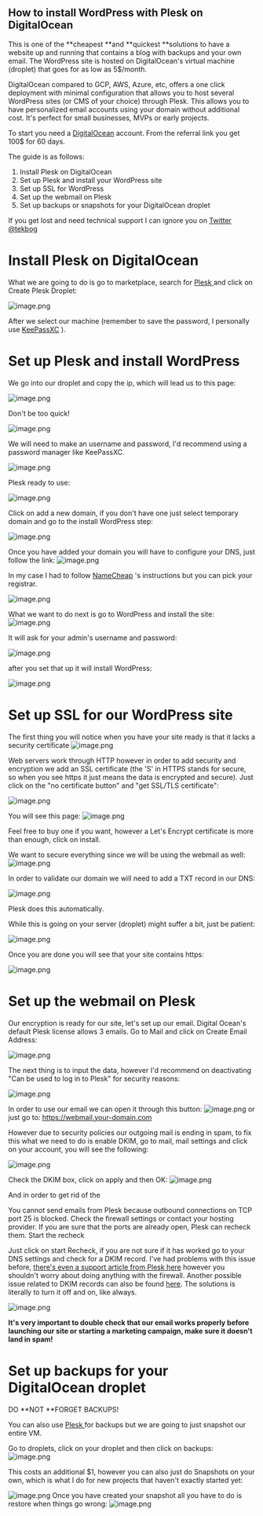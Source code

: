 ## How to install WordPress with Plesk on DigitalOcean

This is one of the **cheapest **and **quickest **solutions to have a website up and running that contains a blog with backups and your own email. 
The WordPress site is hosted on DigitalOcean's virtual machine (droplet) that goes for as low as 5$/month. 

DigitalOcean compared to GCP, AWS, Azure, etc, offers a one click deployment with minimal configuration that allows you to host several WordPress sites (or CMS of your choice) through Plesk. This allows you to have personalized email accounts using your domain without additional cost. It's perfect for small businesses, MVPs or early projects. 

To start you need a [DigitalOcean](https://m.do.co/c/1e4904d4946c) account. From the referral link you get 100$ for 60 days. 


The guide is as follows:
1. Install Plesk on DigitalOcean
2. Set up Plesk and install your WordPress site
3. Set up SSL for WordPress
4. Set up the webmail on Plesk
5. Set up backups or snapshots for your DigitalOcean droplet

If you get lost and need technical support I can ignore you on [Twitter @tekbog](https://twitter.com/tekbog) 


# Install Plesk on DigitalOcean

What we are going to do is go to marketplace, search for  [Plesk ](https://marketplace.digitalocean.com/apps/plesk) and click on Create Plesk Droplet:

![image.png](https://cdn.hashnode.com/res/hashnode/image/upload/v1636778240717/7AtrCtF1E.png)

After we select our machine (remember to save the password, I personally use  [KeePassXC](https://keepassxc.org/) ).

# Set up Plesk and install WordPress

We go into our droplet and copy the ip, which will lead us to this page:

![image.png](https://cdn.hashnode.com/res/hashnode/image/upload/v1636772116594/0Y-qwhx-b.png)

Don't be too quick!

![image.png](https://cdn.hashnode.com/res/hashnode/image/upload/v1636772136222/7csGSzVsB.png)

We will need to make an username and password, I'd recommend using a password manager like KeePassXC.

![image.png](https://cdn.hashnode.com/res/hashnode/image/upload/v1636772203078/5zFAZugHS.png)

Plesk ready to use:

![image.png](https://cdn.hashnode.com/res/hashnode/image/upload/v1636772219358/VtWT20wxz.png)

Click on add a new domain, if you don't have one just select temporary domain and go to the install WordPress step:

![image.png](https://cdn.hashnode.com/res/hashnode/image/upload/v1636772235249/Nakuo3MPy.png)

Once you have added your domain you will have to configure your DNS, just follow the link: 
![image.png](https://cdn.hashnode.com/res/hashnode/image/upload/v1636772291454/4-7-s6K7a.png)

In my case I had to follow  [NameCheap](https://docs.plesk.com/en-US/obsidian/administrator-guide/72225/#namecheap) 's instructions but you can pick your registrar.

![image.png](https://cdn.hashnode.com/res/hashnode/image/upload/v1636772350199/BTlKe4baK.png)

What we want to do next is go to WordPress and install the site:
![image.png](https://cdn.hashnode.com/res/hashnode/image/upload/v1636772408304/H0p_wWgzk.png)

It will ask for your admin's username and password:

![image.png](https://cdn.hashnode.com/res/hashnode/image/upload/v1636772538045/D7T2NBKwK.png)

 after you set that up it will install WordPress:

![image.png](https://cdn.hashnode.com/res/hashnode/image/upload/v1636772504987/PUcrMZLkV.png)

# Set up SSL for our WordPress site

The first thing you will notice when you have your site ready is that it lacks a security certificate 
![image.png](https://cdn.hashnode.com/res/hashnode/image/upload/v1636772627047/D7Kc5pVik.png)

Web servers work through HTTP however in order to add security and encryption we add an SSL certificate (the 'S' in HTTPS stands for secure, so when you see https it just means the data is encrypted and secure). 
Just click on the "no certificate button" and "get SSL/TLS certificate":

![image.png](https://cdn.hashnode.com/res/hashnode/image/upload/v1636772849010/k6LXAzITI.png)

You will see this page:
![image.png](https://cdn.hashnode.com/res/hashnode/image/upload/v1636772881226/ZmlS_vBjU.png)

Feel free to buy one if you want, however a Let's Encrypt certificate is more than enough, click on install.

We want to secure everything since we will be using the webmail as well: 
![image.png](https://cdn.hashnode.com/res/hashnode/image/upload/v1636773002573/nuv8FC17x.png)

In order to validate our domain we will need to add a TXT record in our DNS:


![image.png](https://cdn.hashnode.com/res/hashnode/image/upload/v1636773195282/E_ODQ7zvF.png)

Plesk does this automatically.

While this is going on your server (droplet) might suffer a bit, just be patient:

![image.png](https://cdn.hashnode.com/res/hashnode/image/upload/v1636773823560/nZJ0pow4Y.png)

Once you are done you will see that your site contains https:

![image.png](https://cdn.hashnode.com/res/hashnode/image/upload/v1636773904469/YLDzhQeJvOh.png)

# Set up the webmail on Plesk

Our encryption is ready for our site, let's set up our email. Digital Ocean's default Plesk license allows 3 emails. Go to Mail and click on Create Email Address:

![image.png](https://cdn.hashnode.com/res/hashnode/image/upload/v1636774035702/kNFngX_OP.png)

The next thing is to input the data, however I'd recommend on deactivating "Can be used to log in to Plesk" for security reasons:

![image.png](https://cdn.hashnode.com/res/hashnode/image/upload/v1636774236685/d5IZwpNba.png)

In order to use our email we can open it through this button:
![image.png](https://cdn.hashnode.com/res/hashnode/image/upload/v1636774325556/xLI6M2Q3J.png)
or just go to: https://webmail.your-domain.com

However due to security policies our outgoing mail is ending in spam, to fix this what we need to do is enable DKIM, go to mail, mail settings and click on your account, you will see the following:

![image.png](https://cdn.hashnode.com/res/hashnode/image/upload/v1636775647897/r-zwltM2O.png)

Check the DKIM box, click on apply and then OK:
![image.png](https://cdn.hashnode.com/res/hashnode/image/upload/v1636775678297/n9Pzx1jrO.png)

And in order to get rid of the 
> 
You cannot send emails from Plesk because outbound connections on TCP port 25 is blocked. Check the firewall settings or contact your hosting provider. If you are sure that the ports are already open, Plesk can recheck them. Start the recheck

Just click on start Recheck, if you are not sure if it has worked go to your DNS settings and check for a DKIM record. 
I've had problems with this issue before, [there's even a support article from Plesk here](https://support.plesk.com/hc/en-us/articles/213934285-Unable-to-receive-or-send-e-mails-port-25-is-blocked) however you shouldn't worry about doing anything with the firewall. 
Another possible issue related to DKIM records can also be found  [here](https://support.plesk.com/hc/en-us/articles/115004142193-Emails-go-to-Spam-DKIM-record-is-corrupted). The solutions is literally to turn it off and on, like always.


![image.png](https://cdn.hashnode.com/res/hashnode/image/upload/v1636780144878/4V4VbV6mg.png)

**It's very important to double check that our email works properly before launching our site or starting a marketing campaign, make sure it doesn't land in spam!**

# Set up backups for your DigitalOcean droplet

DO **NOT **FORGET BACKUPS!

You can also use [Plesk ](https://docs.plesk.com/en-US/obsidian/administrator-guide/backing-up-and-restoration.59256/) for backups but we are going to just snapshot our entire VM.

Go to droplets, click on your droplet and then click on backups:
![image.png](https://cdn.hashnode.com/res/hashnode/image/upload/v1636780641749/TYj-9NcNO.png)

This costs an additional $1, however you can also just do Snapshots on your own, which is what I do for new projects that haven't exactly started yet:

![image.png](https://cdn.hashnode.com/res/hashnode/image/upload/v1636780734533/vnyHyS-yN.png)
Once you have created your snapshot all you have to do is restore when things go wrong:
![image.png](https://cdn.hashnode.com/res/hashnode/image/upload/v1636780778982/KDeat2IOL.png)
